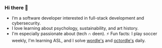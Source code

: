 ### Hi there 👋

- I’m a software developer interested in full-stack development and cybersecurity.
- I love learning about psychology, sustainability, and art history.
- I'm especially passionate about (tech ∩ deen). 
⚡ Fun facts: I play soccer weekly, I'm learning ASL, and I solve [wordle's](https://www.nytimes.com/games/wordle/index.html) and [octordle's](https://octordle.com/) daily. 



<!--
**safaal28/safaal28** is a ✨ _special_ ✨ repository because its `README.md` (this file) appears on your GitHub profile.

Here are some ideas to get you started:

- 🔭 I’m currently working on ...
- 👯 I’m looking to collaborate on ...
- 🤔 I’m looking for help with ...
- 💬 Ask me about ...
- 📫 How to reach me: ...
- ⚡ Fun fact: ...
-->
